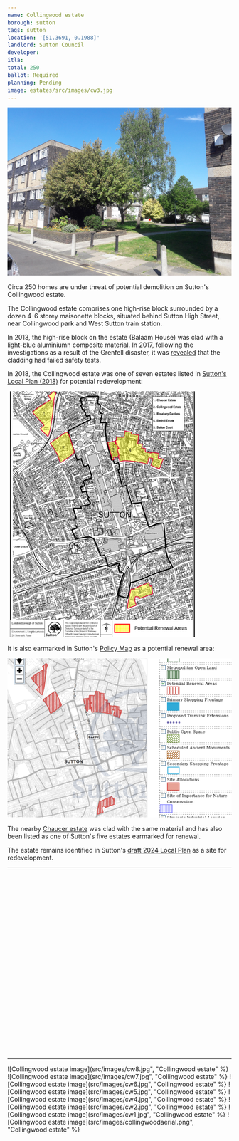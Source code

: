 ```yaml
---
name: Collingwood estate
borough: sutton
tags: sutton
location: '[51.3691,-0.1988]'
landlord: Sutton Council
developer:
itla:
total: 250
ballot: Required
planning: Pending
image: estates/src/images/cw3.jpg
---
```

![Collingwood estate image](src/images/cw3.jpg)

Circa 250 homes are under threat of potential demolition on Sutton's Collingwood estate.

The Collingwood estate comprises one high-rise block surrounded by a dozen 4-6 storey maisonette blocks, situated behind Sutton High Street, near Collingwood park and West Sutton train station. 

In 2013, the high-rise block on the estate (Balaam House) was clad with a light-blue aluminiumn composite material. In 2017, following the investigations as a result of the Grenfell disaster, it was [revealed](https://www.yourlocalguardian.co.uk/news/15372936.we-feel-so-unsafe-sutton-tower-block-residents-at-balaam-house-say-they-are-living-in-fear-after-grenfell-to/) that the cladding had failed safety tests.

In 2018, the Collingwood estate was one of seven estates listed in [Sutton's Local Plan (2018)](https://drive.google.com/file/d/1MdX6GlaHDoBdG6CTsvjFaIuPtIa9id5O/view) for potential redevelopment:

![Collingwood estate image](src/images/suttonplan.png)

It is also earmarked in Sutton's [Policy Map](http://sutton.addresscafe.com/app/exploreit/) as a potential renewal area:

![Collingwood estate image](src/images/suttonpolicymap.png)

The nearby [Chaucer estate](/estates/sutton/chaucerestate/) was clad with the same material and has also been listed as one of Sutton's five estates earmarked for renewal.

The estate remains identified in Sutton's [draft 2024 Local Plan](https://www.sutton.gov.uk/documents/d/guest/local-plan-issues-and-preferred-options-2024-) as a site for redevelopment.

---

<!------------THE CODE BELOW RENDERS THE MAP - DO NOT EDIT! ---------------------------->

<div id="map" style="width: 100%; height: 400px;"></div>

<script>
  var map = L.map('map').setView({{ location }}, 13);
  L.tileLayer('https://tile.openstreetmap.org/{z}/{x}/{y}.png', {
  maxZoom: 19,
attribution: '&copy; <a href="http://www.openstreetmap.org/copyright">OpenStreetMap</a>'
}).addTo(map);
var circle = L.circle({{ location }}, {
    color: 'red',
    fillColor: '#f03',
    fillOpacity: 0.5,
    radius: 500
}).addTo(map);
</script>

---

![Collingwood estate image](src/images/cw8.jpg", "Collingwood estate" %}
![Collingwood estate image](src/images/cw7.jpg", "Collingwood estate" %}
![Collingwood estate image](src/images/cw6.jpg", "Collingwood estate" %}
![Collingwood estate image](src/images/cw5.jpg", "Collingwood estate" %}
![Collingwood estate image](src/images/cw4.jpg", "Collingwood estate" %} 
![Collingwood estate image](src/images/cw2.jpg", "Collingwood estate" %}
![Collingwood estate image](src/images/cw1.jpg", "Collingwood estate" %}
![Collingwood estate image](src/images/collingwoodaerial.png", "Collingwood estate" %}